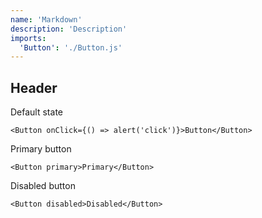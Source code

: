 ```yaml
---
name: 'Markdown'
description: 'Description'
imports:
  'Button': './Button.js'
---
```


## Header

Default state

```example
<Button onClick={() => alert('click')}>Button</Button>
```

Primary button

```example
<Button primary>Primary</Button>
```

Disabled button

```example
<Button disabled>Disabled</Button>
```
